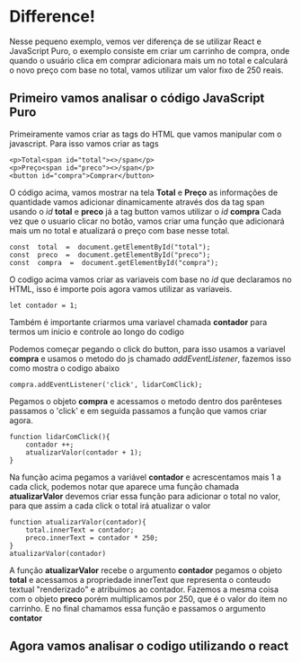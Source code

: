 # Difference!
Nesse pequeno exemplo, vemos ver diferença de se utilizar React e JavaScript Puro, o exemplo consiste em criar um carrinho de compra, onde quando o usuário clica em comprar adicionara mais um no total e calculará o novo preço com base no total, vamos utilizar um valor fixo de 250 reais. 

## Primeiro vamos analisar o código JavaScript Puro
Primeiramente vamos criar as tags do HTML que vamos manipular com o javascript. Para isso vamos criar as tags

    <p>Total<span id="total"><>/span</p>
    <p>Preço<span id="preco"><>/span</p>
    <button id="compra">Comprar</button>
O código acima, vamos mostrar na tela  **Total** e **Preço**  as informações de quantidade vamos adicionar dinamicamente através dos da tag span usando o *id* **total** e **preco** já a tag button vamos utilizar o *id* **compra** Cada vez que o usuario clicar no botão, vamos criar uma função que adicionará mais um no total e atualizará o preço com base nesse total.

    const  total  =  document.getElementById("total");
    const  preco  =  document.getElementById("preco");
    const  compra  =  document.getElementById("compra");
O codigo acima vamos criar as variaveis com base no *id* que declaramos no HTML, isso é importe pois agora vamos utilizar as variaveis.

    let contador = 1;
Também é importante criarmos uma variavel chamada **contador** para termos um inicio e controle ao longo do codigo

Podemos começar pegando o click do button, para isso usamos a variavel **compra** e usamos o metodo do js chamado *addEventListener*, fazemos isso como mostra o codigo abaixo

    compra.addEventListener('click', lidarComClick);
Pegamos o objeto **compra** e acessamos o metodo dentro dos parênteses passamos o 'click' e em seguida passamos a função que vamos criar agora.

    function lidarComClick(){
	    contador ++;
	    atualizarValor(contador + 1);
    }
Na função acima pegamos a variável **contador** e acrescentamos mais 1 a cada click, podemos notar que aparece uma função chamada **atualizarValor** devemos criar essa função para adicionar o total no valor, para que assim a cada click o total irá atualizar o valor

    function atualizarValor(contador){
	    total.innerText = contador;
	    preco.innerText = contador * 250;
    }	
    atualizarValor(contador)
A função **atualizarValor** recebe o argumento **contador** pegamos o objeto **total** e acessamos a propriedade innerText que representa o conteudo textual "renderizado" e atribuimos ao contador. Fazemos a mesma coisa com o objeto **preco** porém multiplicamos por 250, que é o valor do item no carrinho. E no final chamamos essa função e passamos o argumento **contator**

## Agora vamos analisar o codigo utilizando o react